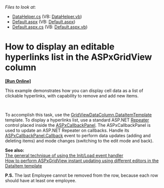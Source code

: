 <!-- default file list -->
*Files to look at*:

* [DataHelper.cs](./CS/WebSite/App_Code/DataHelper.cs) (VB: [DataHelper.vb](./VB/WebSite/App_Code/DataHelper.vb))
* [Default.aspx](./CS/WebSite/Default.aspx) (VB: [Default.aspx](./VB/WebSite/Default.aspx))
* [Default.aspx.cs](./CS/WebSite/Default.aspx.cs) (VB: [Default.aspx.vb](./VB/WebSite/Default.aspx.vb))
<!-- default file list end -->
# How to display an editable hyperlinks list in the ASPxGridView column
<!-- run online -->
**[[Run Online]](https://codecentral.devexpress.com/e4341/)**
<!-- run online end -->


<p>This example demonstrates how you can display cell data as a list of clickable hyperlinks, with capability to remove and add new items.</p><br />
<p>To accomplish this task, use the <a href="http://documentation.devexpress.com/#AspNet/DevExpressWebASPxGridViewGridViewDataColumn_DataItemTemplatetopic"><u>GridViewDataColumn.DataItemTemplate</u></a> template. To display a hyperlinks list, use a standard ASP.NET <a href="http://msdn.microsoft.com/en-us/library/system.web.ui.webcontrols.repeater.aspx"><u>Repeater</u></a> control placed inside the <a href="http://documentation.devexpress.com/#AspNet/CustomDocument8277"><u>ASPxCallbackPanel</u></a>. The ASPxCallbackPanel is used to update an ASP.NET Repeater on callbacks. Handle its <a href="http://documentation.devexpress.com/#AspNet/DevExpressWebASPxCallbackPanelASPxCallbackPanel_Callbacktopic"><u>ASPxCallbackPanel.Callback</u></a> event to perform data updates (adding and deleting items) and mode changes (switching to the edit mode and back).</p><p><strong>See also:<br />
</strong><a href="https://www.devexpress.com/Support/Center/p/K18282">The general technique of using the Init/Load event handler</a><br />
<a href="https://www.devexpress.com/Support/Center/p/E2333">How to perform ASPxGridView instant updating using different editors in the DataItem template</a></p><p><strong>P.S.</strong> The last Employee cannot be removed from the row, because each row should have at least one employee.</p>

<br/>


